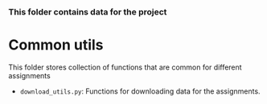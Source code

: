 ### This folder contains data for the project

# Common utils

This folder stores collection of functions that are common for different assignments

- `download_utils.py`: Functions for downloading data for the assignments.

